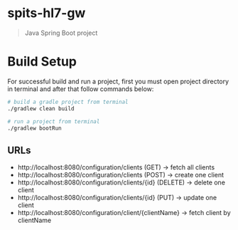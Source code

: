 # spits-hl7-gw
 > Java Spring Boot project

# Build Setup

For successful build and run a project, first you must open project directory in terminal and after that follow commands below:

```bash
# build a gradle project from terminal
./gradlew clean build

# run a project from terminal
./gradlew bootRun
```


## URLs

- http://localhost:8080/configuration/clients  (GET) -> fetch all clients
- http://localhost:8080/configuration/clients  (POST) -> create one client
- http://localhost:8080/configuration/clients/{id} (DELETE) -> delete one client
- http://localhost:8080/configuration/clients/{id} (PUT) -> update one client
- http://localhost:8080/configuration/client/{clientName} -> fetch client by clientName




